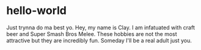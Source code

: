 # hello-world
Just trynna do ma best yo.
Hey, my name is Clay. I am infatuated with craft beer and Super Smash Bros Melee. These hobbies are not the most attractive but they are incredibly fun. Someday I'll be a real adult just you.
